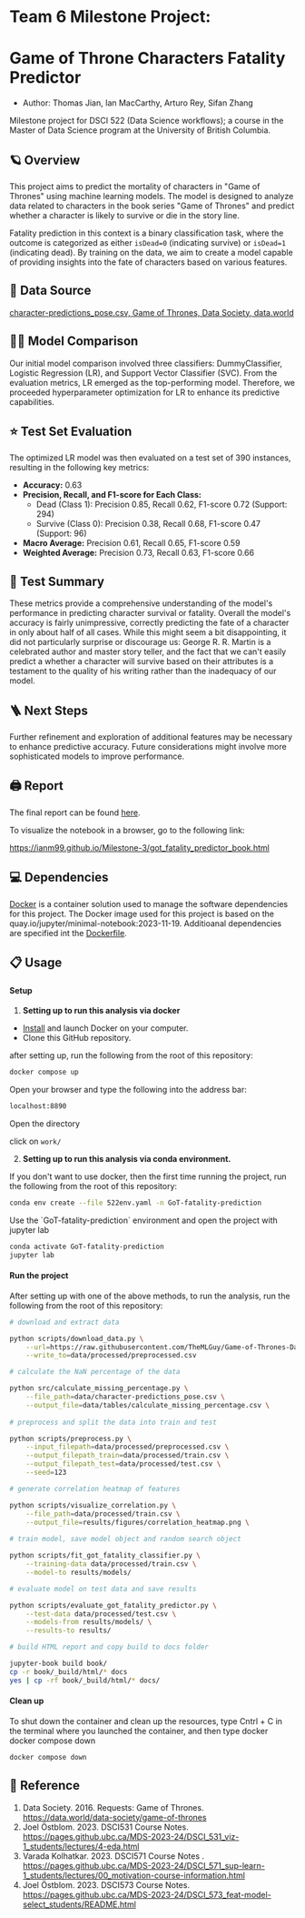 # Team 6 Milestone Project:

# Game of Throne Characters Fatality Predictor

-   Author: Thomas Jian, Ian MacCarthy, Arturo Rey, Sifan Zhang

Milestone project for DSCI 522 (Data Science workflows); a course in the Master of Data Science program at the University of British Columbia.

## 🪐 Overview

This project aims to predict the mortality of characters in "Game of Thrones" using machine learning models. The model is designed to analyze data related to characters in the book series "Game of Thrones" and predict whether a character is likely to survive or die in the story line.

Fatality prediction in this context is a binary classification task, where the outcome is categorized as either `isDead=0` (indicating survive) or `isDead=1` (indicating dead). By training on the data, we aim to create a model capable of providing insights into the fate of characters based on various features.

## 📖 Data Source
[character-predictions_pose.csv,
Game of Thrones, Data Society, data.world](https://data.world/data-society/game-of-thrones/workspace/file?filename=character-predictions_pose.csv)

## 🧑‍💻 Model Comparison

Our initial model comparison involved three classifiers: DummyClassifier, Logistic Regression (LR), and Support Vector Classifier (SVC). From the evaluation metrics, LR emerged as the top-performing model. Therefore, we proceeded hyperparameter optimization for LR to enhance its predictive capabilities.

## ⭐️ Test Set Evaluation

The optimized LR model was then evaluated on a test set of 390 instances, resulting in the following key metrics:

-   **Accuracy:** 0.63
-   **Precision, Recall, and F1-score for Each Class:**
    -   Dead (Class 1): Precision 0.85, Recall 0.62, F1-score 0.72 (Support: 294)
    -   Survive (Class 0): Precision 0.38, Recall 0.68, F1-score 0.47 (Support: 96)
-   **Macro Average:** Precision 0.61, Recall 0.65, F1-score 0.59
-   **Weighted Average:** Precision 0.73, Recall 0.63, F1-score 0.66

## 📔 Test Summary

These metrics provide a comprehensive understanding of the model's performance in predicting character survival or fatality. Overall the model's accuracy is fairly unimpressive, correctly predicting the fate of a character in only about half of all cases. While this might seem a bit disappointing, it did not particularly surprise or discourage us: George R. R. Martin is a celebrated author and master story teller, and the fact that we can't easily predict a whether a character will survive based on their attributes is a testament to the quality of his writing rather than the inadequacy of our model.

## 🪜 Next Steps

Further refinement and exploration of additional features may be necessary to enhance predictive accuracy. Future considerations might involve more sophisticated models to improve performance.

## 🖨 Report

The final report can be found [here](https://ianm99.github.io/Milestone-3/got_fatality_predictor_book.html).

To visualize the notebook in a browser, go to the following link:

https://ianm99.github.io/Milestone-3/got_fatality_predictor_book.html

## 💻 Dependencies

[Docker](https://www.docker.com/) is a container solution used to manage the software dependencies for this project. The Docker image used for this project is based on the quay.io/jupyter/minimal-notebook:2023-11-19. Additioanal dependencies are specified int the [Dockerfile](https://github.com/UBC-MDS/GoT-fatality-prediction/blob/main/Dockerfile).

## 📋 Usage

#### Setup

1.  **Setting up to run this analysis via docker**

-   [Install](https://www.docker.com/get-started/) and launch Docker on your computer.
-   Clone this GitHub repository.

after setting up, run the following from the root of this repository:

``` bash
docker compose up
```

Open your browser and type the following into the address bar:

``` bash
localhost:8890
```

Open the directory

click on `work/`

2.  **Setting up to run this analysis via conda environment.**

If you don't want to use docker, then the first time running the project, run the following from the root of this repository:

``` bash
conda env create --file 522env.yaml -n GoT-fatality-prediction
```

Use the \`GoT-fatality-prediction\` environment and open the project with jupyter lab

``` bash
conda activate GoT-fatality-prediction
jupyter lab 
```

#### Run the project

After setting up with one of the above methods, to run the analysis, run the following from the root of this repository:

``` bash
# download and extract data

python scripts/download_data.py \
    --url=https://raw.githubusercontent.com/TheMLGuy/Game-of-Thrones-Dataset/master/character-predictions.csv \
    --write_to=data/processed/preprocessed.csv

# calculate the NaN percentage of the data

python src/calculate_missing_percentage.py \
    --file_path=data/character-predictions_pose.csv \
    --output_file=data/tables/calculate_missing_percentage.csv \
    
# preprocess and split the data into train and test

python scripts/preprocess.py \
    --input_filepath=data/processed/preprocessed.csv \
    --output_filepath_train=data/processed/train.csv \
    --output_filepath_test=data/processed/test.csv \
    --seed=123

# generate correlation heatmap of features

python scripts/visualize_correlation.py \
    --file_path=data/processed/train.csv \
    --output_file=results/figures/correlation_heatmap.png \
    
# train model, save model object and random search object

python scripts/fit_got_fatality_classifier.py \
    --training-data data/processed/train.csv \
    --model-to results/models/

# evaluate model on test data and save results

python scripts/evaluate_got_fatality_predictor.py \
    --test-data data/processed/test.csv \
    --models-from results/models/ \
    --results-to results/

# build HTML report and copy build to docs folder

jupyter-book build book/
cp -r book/_build/html/* docs
yes | cp -rf book/_build/html/* docs/
```

#### Clean up

To shut down the container and clean up the resources, type Cntrl + C in the terminal where you launched the container, and then type docker docker compose down

``` bash
docker compose down
```


## 📌 Reference

1.  Data Society. 2016. Requests: Game of Thrones. <https://data.world/data-society/game-of-thrones>
2.  Joel Östblom. 2023. DSCI531 Course Notes. <https://pages.github.ubc.ca/MDS-2023-24/DSCI_531_viz-1_students/lectures/4-eda.html>
3.  Varada Kolhatkar. 2023. DSCI571 Course Notes . <https://pages.github.ubc.ca/MDS-2023-24/DSCI_571_sup-learn-1_students/lectures/00_motivation-course-information.html>
4.  Joel Östblom. 2023. DSCI573 Course Notes. <https://pages.github.ubc.ca/MDS-2023-24/DSCI_573_feat-model-select_students/README.html>
